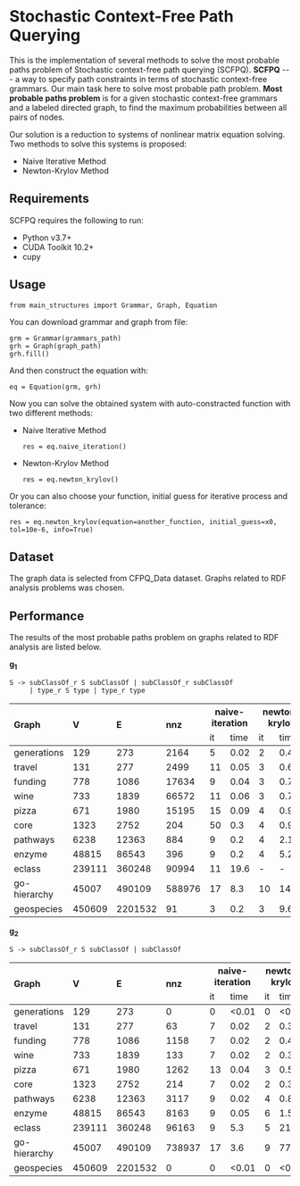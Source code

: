 # Stochastic Context-Free Path Querying

This is the implementation of several methods to solve the most probable paths problem of Stochastic context-free path querying (SCFPQ). **SCFPQ** --- a way to specify path constraints in terms of stochastic context-free grammars. Our main task here to solve most probable path problem. **Most probable paths problem** is for a given stochastic context-free grammars and a labeled directed graph, to find the maximum probabilities between all pairs of nodes.

Our solution is a reduction to systems of nonlinear matrix equation solving. Two methods to solve this systems is proposed:

- Naive Iterative Method
- Newton-Krylov Method


## Requirements 

SCFPQ requires the following to run:
- Python v3.7+
- CUDA Toolkit 10.2+
- cupy 

## Usage

```
from main_structures import Grammar, Graph, Equation
```
You can download grammar and graph from file:
```
grm = Grammar(grammars_path)
grh = Graph(graph_path)
grh.fill()
```
And then construct the equation with:
```
eq = Equation(grm, grh)
```
Now you can solve the obtained system with auto-constracted function with two different methods:
- Naive Iterative Method
    ```
    res = eq.naive_iteration()
    ```
- Newton-Krylov Method
    ```
    res = eq.newton_krylov()
    ```

Or you can also choose your function, initial guess for iterative process and tolerance:
```
res = eq.newton_krylov(equation=another_function, initial_guess=x0, tol=10e-6, info=True)
```

## Dataset

The graph data is selected from CFPQ_Data dataset. Graphs related to RDF analysis problems was chosen.

## Performance

The results of the most probable paths problem on graphs related to RDF analysis are listed below.

**g<sub>1</sub>**
```
S -> subClassOf_r S subClassOf | subClassOf_r subClassOf 
     | type_r S type | type_r type
```
<table>
    <thead>
    <tr>
      <th rowspan="2" align="left">Graph</th>
      <th rowspan="2" align="left">V</th>
      <th rowspan="2" align="left">E</th>
      <th rowspan="2" align="left">nnz</th>
      <th colspan="2" align="center">naive-iteration</sub></th>
      <th colspan="2" align="center">newton-krylov</sub></th>
    </tr>
    <tr>
        <td>it</td>
        <td>time</td>
        <td>it</td>
        <td>time</td>
    </tr>
  </thead>
  <tbody>
    <tr>
        <td>generations</td>
        <td>129</td>
        <td>273</td>
        <td>2164</td>
        <td>5</td>
        <td>0.02</td>
        <td>2</td>
        <td>0.4</td>
    </tr>
    <tr>
        <td>travel</td>
        <td>131</td>
        <td>277</td>
        <td>2499</td>
        <td>11</td>
        <td>0.05</td>
        <td>3</td>
        <td>0.6</td>
    </tr>
    <tr>
        <td>funding</td>
        <td>778</td>
        <td>1086</td>
        <td>17634</td>
        <td>9</td>
        <td>0.04</td>
        <td>3</td>
        <td>0.7</td>
    </tr>
    <tr>
        <td>wine</td>
        <td>733</td>
        <td>1839</td>
        <td>66572</td>
        <td>11</td>
        <td>0.06</td>
        <td>3</td>
        <td>0.7</td>
    </tr>
    <tr>
        <td>pizza</td>
        <td>671</td>
        <td>1980</td>
        <td>15195</td>
        <td>15</td>
        <td>0.09</td>
        <td>4</td>
        <td>0.9</td>
    </tr>
    <tr>
        <td>core</td>
        <td>1323</td>
        <td>2752</td>
        <td>204</td>
        <td>50</td>
        <td>0.3</td>
        <td>4</td>
        <td>0.9</td>
    </tr>
    <tr>
        <td>pathways</td>
        <td>6238</td>
        <td>12363</td>
        <td>884</td>
        <td>9</td>
        <td>0.2</td>
        <td>4</td>
        <td>2.1</td>
    </tr>
    <tr>
        <td>enzyme</td>
        <td>48815</td>
        <td>86543</td>
        <td>396</td>
        <td>9</td>
        <td>0.2</td>
        <td>4</td>
        <td>5.2</td>
    </tr>
    <tr>
        <td>eclass</td>
        <td>239111</td>
        <td>360248</td>
        <td>90994</td>
        <td>11</td>
        <td>19.6</td>
        <td>-</td>
        <td>-</td>
    </tr>
    <tr>
        <td>go-hierarchy</td>
        <td>45007</td>
        <td>490109</td>
        <td>588976</td>
        <td>17</td>
        <td>8.3</td>
        <td>10</td>
        <td>144.2</td>
    </tr>
    <tr>
        <td>geospecies</td>
        <td>450609</td>
        <td>2201532</td>
        <td>91</td>
        <td>3</td>
        <td>0.2</td>
        <td>3</td>
        <td>9.6</td>
    </tr>
  </tbody>
</table>


**g<sub>2</sub>**
```
S -> subClassOf_r S subClassOf | subClassOf
```

<table>
    <thead>
    <tr>
      <th rowspan="2" align="left">Graph</th>
      <th rowspan="2" align="left">V</th>
      <th rowspan="2" align="left">E</th>
      <th rowspan="2" align="left">nnz</th>
      <th colspan="2" align="center">naive-iteration</sub></th>
      <th colspan="2" align="center">newton-krylov</sub></th>
    </tr>
    <tr>
        <td>it</td>
        <td>time</td>
        <td>it</td>
        <td>time</td>
    </tr>
  </thead>
  <tbody>
    <tr>
        <td>generations</td>
        <td>129</td>
        <td>273</td>
        <td>0</td>
        <td>0</td>
        <td>&lt;0.01</td>
        <td>0</td>
        <td>&lt;0.01</td>
    </tr>
    <tr>
        <td>travel</td>
        <td>131</td>
        <td>277</td>
        <td>63</td>
        <td>7</td>
        <td>0.02</td>
        <td>2</td>
        <td>0.3</td>
    </tr>
    <tr>
        <td>funding</td>
        <td>778</td>
        <td>1086</td>
        <td>1158</td>
        <td>7</td>
        <td>0.02</td>
        <td>2</td>
        <td>0.4</td>
    </tr>
    <tr>
        <td>wine</td>
        <td>733</td>
        <td>1839</td>
        <td>133</td>
        <td>7</td>
        <td>0.02</td>
        <td>2</td>
        <td>0.3</td>
    </tr>
    <tr>
        <td>pizza</td>
        <td>671</td>
        <td>1980</td>
        <td>1262</td>
        <td>13</td>
        <td>0.04</td>
        <td>3</td>
        <td>0.5</td>
    </tr>
    <tr>
        <td>core</td>
        <td>1323</td>
        <td>2752</td>
        <td>214</td>
        <td>7</td>
        <td>0.02</td>
        <td>2</td>
        <td>0.3</td>
    </tr>
    <tr>
        <td>pathways</td>
        <td>6238</td>
        <td>12363</td>
        <td>3117</td>
        <td>9</td>
        <td>0.02</td>
        <td>4</td>
        <td>0.8</td>
    </tr>
    <tr>
        <td>enzyme</td>
        <td>48815</td>
        <td>86543</td>
        <td>8163</td>
        <td>9</td>
        <td>0.05</td>
        <td>6</td>
        <td>1.5</td>
    </tr>
    <tr>
        <td>eclass</td>
        <td>239111</td>
        <td>360248</td>
        <td>96163</td>
        <td>9</td>
        <td>5.3</td>
        <td>5</td>
        <td>213</td>
    </tr>
    <tr>
        <td>go-hierarchy</td>
        <td>45007</td>
        <td>490109</td>
        <td>738937</td>
        <td>17</td>
        <td>3.6</td>
        <td>9</td>
        <td>77.0</td>
    </tr>
    <tr>
        <td>geospecies</td>
        <td>450609</td>
        <td>2201532</td>
        <td>0</td>
        <td>0</td>
        <td>&lt;0.01</td>
        <td>0</td>
        <td>&lt;0.01</td>
    </tr>
  </tbody>
</table>
